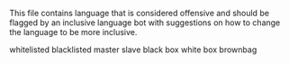 This file contains language that is considered offensive and should be flagged by an inclusive language bot with suggestions on how to change the language to be more inclusive.


whitelisted
blacklisted
master
slave
black box
white box
brownbag

